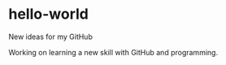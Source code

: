 # hello-world
New ideas for my GitHub

Working on learning a new skill with GitHub and programming.
